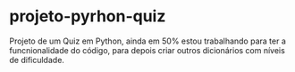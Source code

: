 # projeto-pyrhon-quiz
 Projeto de um Quiz em Python, ainda em 50% estou trabalhando para ter a funcnionalidade do código, para depois criar outros dicionários com níveis de dificuldade.
